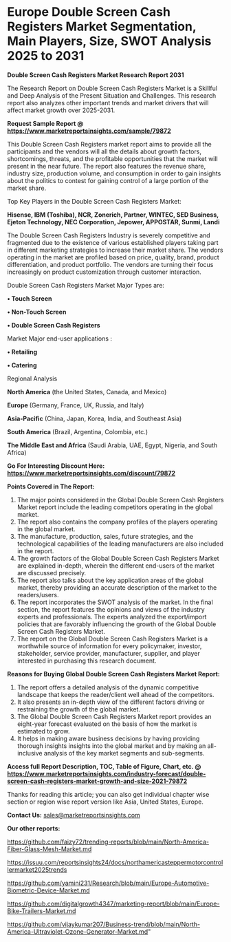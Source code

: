 # Europe Double Screen Cash Registers Market Segmentation, Main Players, Size, SWOT Analysis 2025 to 2031

<strong>Double Screen Cash Registers Market Research Report 2031</strong>

The Research Report on Double Screen Cash Registers Market is a Skillful and Deep Analysis of the Present Situation and Challenges. This research report also analyzes other important trends and market drivers that will affect market growth over 2025-2031.

<strong>Request Sample Report @ <a href=https://www.marketreportsinsights.com/sample/79872>https://www.marketreportsinsights.com/sample/79872</a></strong>

This Double Screen Cash Registers market report aims to provide all the participants and the vendors will all the details about growth factors, shortcomings, threats, and the profitable opportunities that the market will present in the near future. The report also features the revenue share, industry size, production volume, and consumption in order to gain insights about the politics to contest for gaining control of a large portion of the market share.

Top Key Players in the Double Screen Cash Registers Market:

<strong>Hisense, IBM (Toshiba), NCR, Zonerich, Partner, WINTEC, SED Business, Ejeton Technology, NEC Corporation, Jepower, APPOSTAR, Sunmi, Landi</strong>

The Double Screen Cash Registers Industry is severely competitive and fragmented due to the existence of various established players taking part in different marketing strategies to increase their market share. The vendors operating in the market are profiled based on price, quality, brand, product differentiation, and product portfolio. The vendors are turning their focus increasingly on product customization through customer interaction.

Double Screen Cash Registers Market Major Types are:

<strong>• Touch Screen

• Non-Touch Screen

• Double Screen Cash Registers</strong>

Market Major end-user applications :

<strong>• Retailing

• Catering</strong>

Regional Analysis

</u><strong><b>North America</b></strong> (the United States, Canada, and Mexico)

<strong><b>Europe </b></strong>(Germany, France, UK, Russia, and Italy)

<strong><b>Asia-Pacific</b></strong> (China, Japan, Korea, India, and Southeast Asia)

<strong><b>South America</b></strong> (Brazil, Argentina, Colombia, etc.)

<strong><b>The Middle East and Africa</b></strong> (Saudi Arabia, UAE, Egypt, Nigeria, and South Africa)

<strong>Go For Interesting Discount Here: <a href=https://www.marketreportsinsights.com/discount/79872>https://www.marketreportsinsights.com/discount/79872</a></strong>

<strong>Points Covered in The Report:</strong>
<ol>
  <li>The major points considered in the Global Double Screen Cash Registers Market report include the leading competitors operating in the global market.</li>
  <li>The report also contains the company profiles of the players operating in the global market.</li>
  <li>The manufacture, production, sales, future strategies, and the technological capabilities of the leading manufacturers are also included in the report.</li>
  <li>The growth factors of the Global Double Screen Cash Registers Market are explained in-depth, wherein the different end-users of the market are discussed precisely.</li>
  <li>The report also talks about the key application areas of the global market, thereby providing an accurate description of the market to the readers/users.</li>
  <li>The report incorporates the SWOT analysis of the market. In the final section, the report features the opinions and views of the industry experts and professionals. The experts analyzed the export/import policies that are favorably influencing the growth of the Global Double Screen Cash Registers Market.</li>
  <li>The report on the Global Double Screen Cash Registers Market is a worthwhile source of information for every policymaker, investor, stakeholder, service provider, manufacturer, supplier, and player interested in purchasing this research document.</li>
</ol>
<strong>Reasons for Buying Global Double Screen Cash Registers Market Report:</strong>

<ol>
  <li>The report offers a detailed analysis of the dynamic competitive landscape that keeps the reader/client well ahead of the competitors.</li>
  <li>It also presents an in-depth view of the different factors driving or restraining the growth of the global market.</li>
  <li>The Global Double Screen Cash Registers Market report provides an eight-year forecast evaluated on the basis of how the market is estimated to grow.</li>
  <li>It helps in making aware business decisions by having providing thorough insights insights into the global market and by making an all-inclusive analysis of the key market segments and sub-segments.</li>
</ol>
<strong>Access full Report Description, TOC, Table of Figure, Chart, etc. @ <a href=https://www.marketreportsinsights.com/industry-forecast/double-screen-cash-registers-market-growth-and-size-2021-79872>https://www.marketreportsinsights.com/industry-forecast/double-screen-cash-registers-market-growth-and-size-2021-79872</a></strong>


Thanks for reading this article; you can also get individual chapter wise section or region wise report version like Asia, United States, Europe.

<strong>Contact Us:</strong>
sales@marketreportsinsights.com

<strong>Our other reports:</strong>

<a href=https://github.com/faizy72/trending-reports/blob/main/North-America-Fiber-Glass-Mesh-Market.md>https://github.com/faizy72/trending-reports/blob/main/North-America-Fiber-Glass-Mesh-Market.md</a>

<a href=https://issuu.com/reportsinsights24/docs/northamericasteppermotorcontrollermarket2025trends>https://issuu.com/reportsinsights24/docs/northamericasteppermotorcontrollermarket2025trends</a>

<a href=https://github.com/yamini231/Research/blob/main/Europe-Automotive-Biometric-Device-Market.md>https://github.com/yamini231/Research/blob/main/Europe-Automotive-Biometric-Device-Market.md</a>

<a href=https://github.com/digitalgrowth4347/marketing-report/blob/main/Europe-Bike-Trailers-Market.md>https://github.com/digitalgrowth4347/marketing-report/blob/main/Europe-Bike-Trailers-Market.md</a>

<a href=https://github.com/vijaykumar207/Business-trend/blob/main/North-America-Ultraviolet-Ozone-Generator-Market.md>https://github.com/vijaykumar207/Business-trend/blob/main/North-America-Ultraviolet-Ozone-Generator-Market.md</a>"
